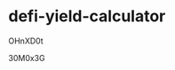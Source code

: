 # defi-yield-calculator
































































OHnXD0t











30M0x3G
